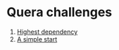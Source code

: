 # Quera challenges

1. [Highest dependency](https://quera.ir/problemset/university/9734/%D8%B3%D8%A4%D8%A7%D9%84-%D8%AF%D8%A7%D9%86%D8%B4%DA%AF%D8%A7%D9%87-%D9%81%D8%B1%D8%AF%D9%88%D8%B3%DB%8C-%D9%85%D8%B4%D9%87%D8%AF-%D8%B7%D8%B1%D8%A7%D8%AD%DB%8C-%D8%A7%D9%84%DA%AF%D9%88%D8%B1%DB%8C%D8%AA%D9%85-%D9%BE%D8%A7%DB%8C%DB%8C%D8%B2-%DB%B9%DB%B5-%D8%A8%D8%A7%D9%84%D8%A7%D8%AA%D8%B1%DB%8C%D9%86-%D9%88%D8%A7%D8%A8%D8%B3%D8%AA%DA%AF%DB%8C)
2. [A simple start](https://quera.ir/problemset/university/9719/%D8%B3%D8%A4%D8%A7%D9%84-%D8%AF%D8%A7%D9%86%D8%B4%DA%AF%D8%A7%D9%87-%D8%B5%D9%86%D8%B9%D8%AA%DB%8C-%D8%A7%D9%85%DB%8C%D8%B1%DA%A9%D8%A8%DB%8C%D8%B1-%D8%B7%D8%B1%D8%A7%D8%AD%DB%8C-%D8%A7%D9%84%DA%AF%D9%88%D8%B1%DB%8C%D8%AA%D9%85-%D9%BE%D8%A7%DB%8C%DB%8C%D8%B2-%DB%B9%DB%B5-%DB%8C%DA%A9-%D8%B4%D8%B1%D9%88%D8%B9-%D8%B3%D8%A7%D8%AF%D9%87)